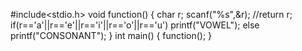 #include<stdio.h>
void function()
{
    char r;
    scanf("%s",&r);
    //return r;
    if(r=='a'||r=='e'||r=='i'||r=='o'||r=='u')
    printf("VOWEL");
    else
    printf("CONSONANT");
}
int main()
{
    function();
}
